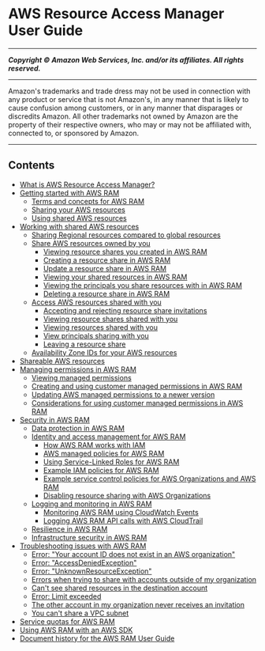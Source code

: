 # AWS Resource Access Manager User Guide

-----
*****Copyright &copy; Amazon Web Services, Inc. and/or its affiliates. All rights reserved.*****

-----
Amazon's trademarks and trade dress may not be used in
connection with any product or service that is not Amazon's,
in any manner that is likely to cause confusion among customers,
or in any manner that disparages or discredits Amazon. All other
trademarks not owned by Amazon are the property of their respective
owners, who may or may not be affiliated with, connected to, or
sponsored by Amazon.

-----
## Contents
+ [What is AWS Resource Access Manager?](what-is.md)
+ [Getting started with AWS RAM](getting-started.md)
   + [Terms and concepts for AWS RAM](getting-started-terms-and-concepts.md)
   + [Sharing your AWS resources](getting-started-sharing.md)
   + [Using shared AWS resources](getting-started-shared.md)
+ [Working with shared AWS resources](working-with.md)
   + [Sharing Regional resources compared to global resources](working-with-regional-vs-global.md)
   + [Share AWS resources owned by you](working-with-sharing.md)
      + [Viewing resource shares you created in AWS RAM](working-with-sharing-view-rs.md)
      + [Creating a resource share in AWS RAM](working-with-sharing-create.md)
      + [Update a resource share in AWS RAM](working-with-sharing-update.md)
      + [Viewing your shared resources in AWS RAM](working-with-sharing-view-sr.md)
      + [Viewing the principals you share resources with in AWS RAM](working-with-sharing-view-principals.md)
      + [Deleting a resource share in AWS RAM](working-with-sharing-delete.md)
   + [Access AWS resources shared with you](working-with-shared.md)
      + [Accepting and rejecting resource share invitations](working-with-shared-invitations.md)
      + [Viewing resource shares shared with you](working-with-shared-view-rs.md)
      + [Viewing resources shared with you](working-with-shared-view-sr.md)
      + [View principals sharing with you](working-with-shared-view-principals.md)
      + [Leaving a resource share](working-with-shared-leave.md)
   + [Availability Zone IDs for your AWS resources](working-with-az-ids.md)
+ [Shareable AWS resources](shareable.md)
+ [Managing permissions in AWS RAM](security-ram-permissions.md)
   + [Viewing managed permissions](working-with-sharing-view-permissions.md)
   + [Creating and using customer managed permissions in AWS RAM](create-customer-managed-permissions.md)
   + [Updating AWS managed permissions to a newer version](working-with-sharing-update-permissions.md)
   + [Considerations for using customer managed permissions in AWS RAM](managed-permission-considerations.md)
+ [Security in AWS RAM](security.md)
   + [Data protection in AWS RAM](security-data-protection.md)
   + [Identity and access management for AWS RAM](security-iam.md)
      + [How AWS RAM works with IAM](security-iam-policies.md)
      + [AWS managed policies for AWS RAM](security-iam-managed-policies.md)
      + [Using Service-Linked Roles for AWS RAM](security-iam-service-linked-roles.md)
      + [Example IAM policies for AWS RAM](security-iam-policies-examples.md)
      + [Example service control policies for AWS Organizations and AWS RAM](scp.md)
      + [Disabling resource sharing with AWS Organizations](security-disable-sharing-with-orgs.md)
   + [Logging and monitoring in AWS RAM](security-monitoring.md)
      + [Monitoring AWS RAM using CloudWatch Events](using-cloudwatch-events.md)
      + [Logging AWS RAM API calls with AWS CloudTrail](cloudtrail-logging.md)
   + [Resilience in AWS RAM](security-disaster-recovery-resiliency.md)
   + [Infrastructure security in AWS RAM](security-infrastructure.md)
+ [Troubleshooting issues with AWS RAM](troubleshooting.md)
   + [Error: "Your account ID does not exist in an AWS organization"](tshoot-no-slr.md)
   + [Error: "AccessDeniedException"](tshoot-access-denied.md)
   + [Error: "UnknownResourceException"](tshoot-unknown-resource.md)
   + [Errors when trying to share with accounts outside of my organization](tshoot-sharing-outside-org.md)
   + [Can't see shared resources in the destination account](tshoot-cant-see-shared.md)
   + [Error: Limit exceeded](tshoot-limits-exceeded.md)
   + [The other account in my organization never receives an invitation](tshoot-shared-org-no-invite.md)
   + [You can't share a VPC subnet](tshoot-subnet-limits.md)
+ [Service quotas for AWS RAM](service-quotas.md)
+ [Using AWS RAM with an AWS SDK](sdk-general-info.md)
+ [Document history for the AWS RAM User Guide](doc-history.md)